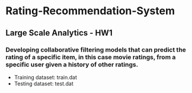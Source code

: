# Rating-Recommendation-System
## Large Scale Analytics - HW1 


### Developing collaborative filtering models that can predict the rating of a specific item, in this case movie ratings, from a specific user given a history of other ratings. 

- Training dataset: train.dat
- Testing dataset: test.dat

